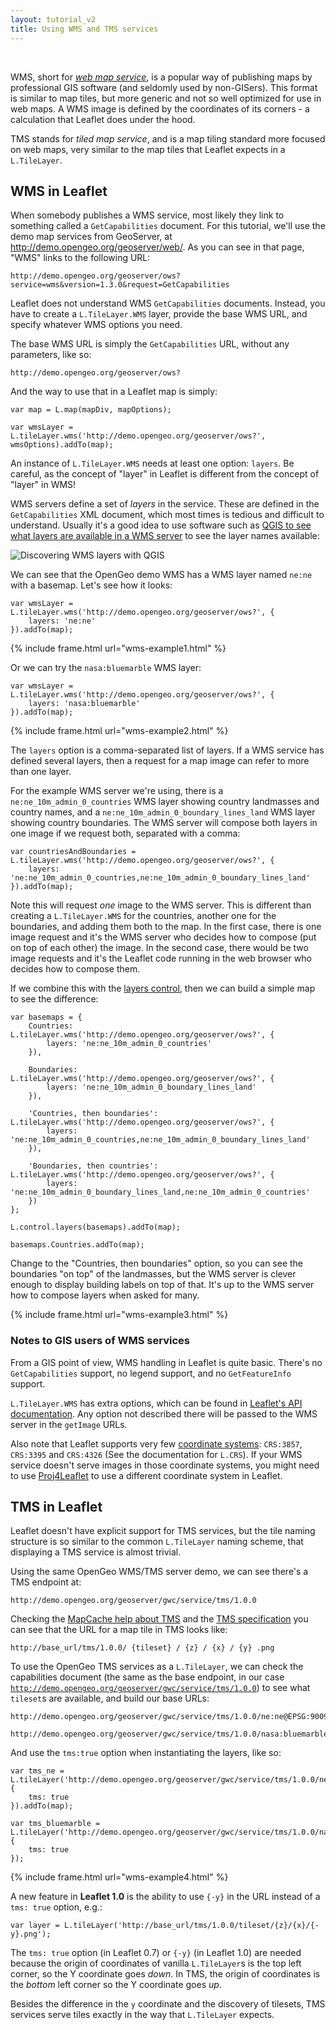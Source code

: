 ```yaml
---
layout: tutorial_v2
title: Using WMS and TMS services
---
```


<style>
iframe {
    border: 1px solid #ccc;
    border-radius: 5px;
}
</style>

<br/>

WMS, short for [*web map service*](https://en.wikipedia.org/wiki/Web_Map_Service), is a popular way of publishing maps by professional GIS software (and seldomly used by non-GISers). This format is similar to map tiles, but more generic and not so well optimized for use in web maps. A WMS image is defined by the coordinates of its corners - a calculation that Leaflet does under the hood.

TMS stands for *tiled map service*, and is a map tiling standard more focused on web maps, very similar to the map tiles that Leaflet expects in a `L.TileLayer`.

## WMS in Leaflet

When somebody publishes a WMS service, most likely they link to something called a `GetCapabilities` document. For this tutorial, we'll use the demo map services from GeoServer, at http://demo.opengeo.org/geoserver/web/. As you can see in that page, "WMS" links to the following URL:

	http://demo.opengeo.org/geoserver/ows?service=wms&version=1.3.0&request=GetCapabilities

Leaflet does not understand WMS `GetCapabilities` documents. Instead, you have to create a `L.TileLayer.WMS` layer, provide the base WMS URL, and specify whatever WMS options you need.

The base WMS URL is simply the `GetCapabilities` URL, without any parameters, like so:

	http://demo.opengeo.org/geoserver/ows?

And the way to use that in a Leaflet map is simply:

	var map = L.map(mapDiv, mapOptions);

	var wmsLayer = L.tileLayer.wms('http://demo.opengeo.org/geoserver/ows?', wmsOptions).addTo(map);

An instance of `L.TileLayer.WMS` needs at least one option: `layers`. Be careful, as the concept of "layer" in Leaflet is different from the concept of "layer" in WMS!

WMS servers define a set of *layers* in the service. These are defined in the `GetCapabilities` XML document, which most times is tedious and difficult to understand. Usually it's a good idea to use software such as [QGIS to see what layers are available in a WMS server](http://www.qgistutorials.com/en/docs/working_with_wms.html) to see the layer names available:

![Discovering WMS layers with QGIS](qgis-wms-layers.png)

We can see that the OpenGeo demo WMS has a WMS layer named `ne:ne` with a basemap. Let's see how it looks:

	var wmsLayer = L.tileLayer.wms('http://demo.opengeo.org/geoserver/ows?', {
		layers: 'ne:ne'
	}).addTo(map);

{% include frame.html url="wms-example1.html" %}


Or we can try the `nasa:bluemarble` WMS layer:

	var wmsLayer = L.tileLayer.wms('http://demo.opengeo.org/geoserver/ows?', {
		layers: 'nasa:bluemarble'
	}).addTo(map);

{% include frame.html url="wms-example2.html" %}


The `layers` option is a comma-separated list of layers. If a WMS service has defined several layers, then a request for a map image can refer to more than one layer.

For the example WMS server we're using, there is a `ne:ne_10m_admin_0_countries` WMS layer showing country landmasses and country names, and a `ne:ne_10m_admin_0_boundary_lines_land` WMS layer showing country boundaries. The WMS server will compose both layers in one image if we request both, separated with a comma:

	var countriesAndBoundaries = L.tileLayer.wms('http://demo.opengeo.org/geoserver/ows?', {
		layers: 'ne:ne_10m_admin_0_countries,ne:ne_10m_admin_0_boundary_lines_land'
	}).addTo(map);

Note this will request *one* image to the WMS server. This is different than creating a `L.TileLayer.WMS` for the countries, another one for the boundaries, and adding them both to the map. In the first case, there is one image request and it's the WMS server who decides how to compose (put on top of each other) the image. In the second case, there would be two image requests and it's the Leaflet code running in the web browser who decides how to compose them.

If we combine this with the [layers control](/examples/layers-control.html), then we can build a simple map to see the difference:

	var basemaps = {
		Countries: L.tileLayer.wms('http://demo.opengeo.org/geoserver/ows?', {
			layers: 'ne:ne_10m_admin_0_countries'
		}),

		Boundaries: L.tileLayer.wms('http://demo.opengeo.org/geoserver/ows?', {
			layers: 'ne:ne_10m_admin_0_boundary_lines_land'
		}),

		'Countries, then boundaries': L.tileLayer.wms('http://demo.opengeo.org/geoserver/ows?', {
			layers: 'ne:ne_10m_admin_0_countries,ne:ne_10m_admin_0_boundary_lines_land'
		}),

		'Boundaries, then countries': L.tileLayer.wms('http://demo.opengeo.org/geoserver/ows?', {
			layers: 'ne:ne_10m_admin_0_boundary_lines_land,ne:ne_10m_admin_0_countries'
		})
	};

	L.control.layers(basemaps).addTo(map);

	basemaps.Countries.addTo(map);

Change to the "Countries, then boundaries" option, so you can see the boundaries "on top" of the landmasses, but the WMS server is clever enough to display building labels on top of that. It's up to the WMS server how to compose layers when asked for many.

{% include frame.html url="wms-example3.html" %}


### Notes to GIS users of WMS services

From a GIS point of view, WMS handling in Leaflet is quite basic. There's no `GetCapabilities` support, no legend support, and no `GetFeatureInfo` support.

`L.TileLayer.WMS` has extra options, which can be found in [Leaflet's API documentation](http://leafletjs.com/reference.html#tilelayer-wms-options). Any option not described there will be passed to the WMS server in the `getImage` URLs.

Also note that Leaflet supports very few [coordinate systems](https://en.wikipedia.org/wiki/Spatial_reference_system): `CRS:3857`, `CRS:3395` and `CRS:4326` (See the documentation for `L.CRS`). If your WMS service doesn't serve images in those coordinate systems, you might need to use [Proj4Leaflet](https://github.com/kartena/Proj4Leaflet) to use a different coordinate system in Leaflet.


## TMS in Leaflet

Leaflet doesn't have explicit support for TMS services, but the tile naming structure is so similar to the common `L.TileLayer` naming scheme, that displaying a TMS service is almost trivial.

Using the same OpenGeo WMS/TMS server demo, we can see there's a TMS endpoint at:

	http://demo.opengeo.org/geoserver/gwc/service/tms/1.0.0

Checking the [MapCache help about TMS](http://mapserver.org/mapcache/services.html) and the [TMS specification](https://wiki.osgeo.org/wiki/Tile_Map_Service_Specification) you can see that the URL for a map tile in TMS looks like:

	http://base_url/tms/1.0.0/ {tileset} / {z} / {x} / {y} .png

To use the OpenGeo TMS services as a `L.TileLayer`, we can check the capabilities document (the same as the base endpoint, in our case [`http://demo.opengeo.org/geoserver/gwc/service/tms/1.0.0`](http://demo.opengeo.org/geoserver/gwc/service/tms/1.0.0)) to see what `tileset`s are available, and build our base URLs:

	http://demo.opengeo.org/geoserver/gwc/service/tms/1.0.0/ne:ne@EPSG:900913@png/{z}/{x}/{y}.png

	http://demo.opengeo.org/geoserver/gwc/service/tms/1.0.0/nasa:bluemarble@EPSG:900913@jpg/{z}/{x}/{y}.jpg


And use the `tms:true` option when instantiating the layers, like so:

	var tms_ne = L.tileLayer('http://demo.opengeo.org/geoserver/gwc/service/tms/1.0.0/ne:ne@EPSG:900913@png/{z}/{x}/{y}.png', {
		tms: true
	}).addTo(map);

	var tms_bluemarble = L.tileLayer('http://demo.opengeo.org/geoserver/gwc/service/tms/1.0.0/nasa:bluemarble@EPSG:900913@jpg/{z}/{x}/{y}.jpg', {
		tms: true
	});

{% include frame.html url="wms-example4.html" %}


A new feature in **Leaflet 1.0** is the ability to use `{-y}` in the URL instead of a `tms: true` option, e.g.:

	var layer = L.tileLayer('http://base_url/tms/1.0.0/tileset/{z}/{x}/{-y}.png');

The `tms: true` option (in Leaflet 0.7) or `{-y}` (in Leaflet 1.0) are needed because the origin of coordinates of vanilla `L.TileLayer`s is the top left corner, so the Y coordinate goes *down*. In TMS, the origin of coordinates is the *bottom* left corner so the Y coordinate goes *up*.

Besides the difference in the `y` coordinate and the discovery of tilesets, TMS services serve tiles exactly in the way that `L.TileLayer` expects.
